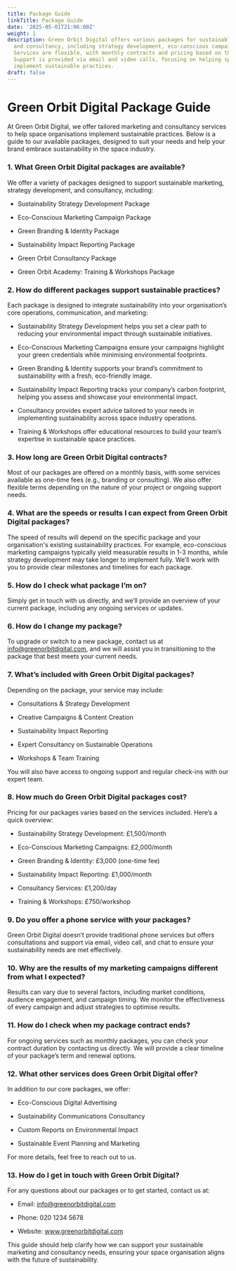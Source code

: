 ```yaml
---
title: Package Guide
linkTitle: Package Guide
date: '2025-05-01T21:06:00Z'
weight: 1
description: Green Orbit Digital offers various packages for sustainable marketing
  and consultancy, including strategy development, eco-conscious campaigns, and training.
  Services are flexible, with monthly contracts and pricing based on the package.
  Support is provided via email and video calls, focusing on helping space organizations
  implement sustainable practices.
draft: false
---
```



# Green Orbit Digital Package Guide

At Green Orbit Digital, we offer tailored marketing and consultancy services to help space organisations implement sustainable practices. Below is a guide to our available packages, designed to suit your needs and help your brand embrace sustainability in the space industry.

<!-- Unsupported block type: divider -->

### 1. What Green Orbit Digital packages are available?

We offer a variety of packages designed to support sustainable marketing, strategy development, and consultancy, including:

- Sustainability Strategy Development Package

- Eco-Conscious Marketing Campaign Package

- Green Branding & Identity Package

- Sustainability Impact Reporting Package

- Green Orbit Consultancy Package

- Green Orbit Academy: Training & Workshops Package

<!-- Unsupported block type: divider -->

### 2. How do different packages support sustainable practices?

Each package is designed to integrate sustainability into your organisation’s core operations, communication, and marketing:

- Sustainability Strategy Development helps you set a clear path to reducing your environmental impact through sustainable initiatives.

- Eco-Conscious Marketing Campaigns ensure your campaigns highlight your green credentials while minimising environmental footprints.

- Green Branding & Identity supports your brand’s commitment to sustainability with a fresh, eco-friendly image.

- Sustainability Impact Reporting tracks your company’s carbon footprint, helping you assess and showcase your environmental impact.

- Consultancy provides expert advice tailored to your needs in implementing sustainability across space industry operations.

- Training & Workshops offer educational resources to build your team’s expertise in sustainable space practices.

<!-- Unsupported block type: divider -->

### 3. How long are Green Orbit Digital contracts?

Most of our packages are offered on a monthly basis, with some services available as one-time fees (e.g., branding or consulting). We also offer flexible terms depending on the nature of your project or ongoing support needs.

<!-- Unsupported block type: divider -->

### 4. What are the speeds or results I can expect from Green Orbit Digital packages?

The speed of results will depend on the specific package and your organisation's existing sustainability practices. For example, eco-conscious marketing campaigns typically yield measurable results in 1-3 months, while strategy development may take longer to implement fully. We’ll work with you to provide clear milestones and timelines for each package.

<!-- Unsupported block type: divider -->

### 5. How do I check what package I’m on?

Simply get in touch with us directly, and we’ll provide an overview of your current package, including any ongoing services or updates.

<!-- Unsupported block type: divider -->

### 6. How do I change my package?

To upgrade or switch to a new package, contact us at info@greenorbitdigital.com, and we will assist you in transitioning to the package that best meets your current needs.

<!-- Unsupported block type: divider -->

### 7. What’s included with Green Orbit Digital packages?

Depending on the package, your service may include:

- Consultations & Strategy Development

- Creative Campaigns & Content Creation

- Sustainability Impact Reporting

- Expert Consultancy on Sustainable Operations

- Workshops & Team Training

You will also have access to ongoing support and regular check-ins with our expert team.

<!-- Unsupported block type: divider -->

### 8. How much do Green Orbit Digital packages cost?

Pricing for our packages varies based on the services included. Here’s a quick overview:

- Sustainability Strategy Development: £1,500/month

- Eco-Conscious Marketing Campaigns: £2,000/month

- Green Branding & Identity: £3,000 (one-time fee)

- Sustainability Impact Reporting: £1,000/month

- Consultancy Services: £1,200/day

- Training & Workshops: £750/workshop

<!-- Unsupported block type: divider -->

### 9. Do you offer a phone service with your packages?

Green Orbit Digital doesn’t provide traditional phone services but offers consultations and support via email, video call, and chat to ensure your sustainability needs are met effectively.

<!-- Unsupported block type: divider -->

### 10. Why are the results of my marketing campaigns different from what I expected?

Results can vary due to several factors, including market conditions, audience engagement, and campaign timing. We monitor the effectiveness of every campaign and adjust strategies to optimise results.

<!-- Unsupported block type: divider -->

### 11. How do I check when my package contract ends?

For ongoing services such as monthly packages, you can check your contract duration by contacting us directly. We will provide a clear timeline of your package’s term and renewal options.

<!-- Unsupported block type: divider -->

### 12. What other services does Green Orbit Digital offer?

In addition to our core packages, we offer:

- Eco-Conscious Digital Advertising

- Sustainability Communications Consultancy

- Custom Reports on Environmental Impact

- Sustainable Event Planning and Marketing

For more details, feel free to reach out to us.

<!-- Unsupported block type: divider -->

### 13. How do I get in touch with Green Orbit Digital?

For any questions about our packages or to get started, contact us at:

- Email: info@greenorbitdigital.com

- Phone: 020 1234 5678

- Website: www.greenorbitdigital.com

<!-- Unsupported block type: divider -->

This guide should help clarify how we can support your sustainable marketing and consultancy needs, ensuring your space organisation aligns with the future of sustainability.